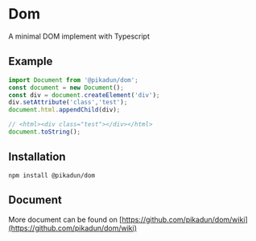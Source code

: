 # Dom

A minimal DOM implement with Typescript

## Example

```typescript
import Document from '@pikadun/dom';
const document = new Document();
const div = document.createElement('div');
div.setAttribute('class','test');
document.html.appendChild(div);

// <html><div class="test"></div></html>
document.toString();
```

## Installation

``` shell
npm install @pikadun/dom
```

## Document

More document can be found on [https://github.com/pikadun/dom/wiki](https://github.com/pikadun/dom/wiki)
